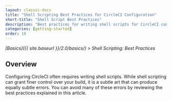 ```yaml
---
layout: classic-docs
title: "Shell Scripting Best Practices for CircleCI Configuration"
short-title: "Shell Script Best Practices"
description: "Best practices for writing shell scripts for CircleCI configuration"
categories: [getting-started]
order: 10
---
```


*[Basics]({{ site.baseurl }}/2.0/basics/) > Shell Scripting: Best Practices*

## Overview

Configuring CircleCI often requires
writing shell scripts.
While shell scripting can grant finer control over your build,
it is a subtle art
that can produce equally subtle errors.
You can avoid many of these errors
by reviewing the best practices
explained in this article.
